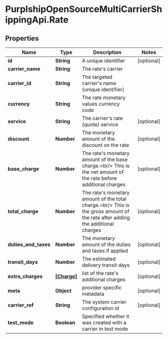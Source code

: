 # PurplshipOpenSourceMultiCarrierShippingApi.Rate

## Properties
Name | Type | Description | Notes
------------ | ------------- | ------------- | -------------
**id** | **String** | A unique identifier | [optional] 
**carrier_name** | **String** | The rate&#x27;s carrier | 
**carrier_id** | **String** | The targeted carrier&#x27;s name (unique identifier) | 
**currency** | **String** | The rate monetary values currency code | 
**service** | **String** | The carrier&#x27;s rate (quote) service | [optional] 
**discount** | **Number** | The monetary amount of the discount on the rate | [optional] 
**base_charge** | **Number** |  The rate&#x27;s monetary amount of the base charge.&lt;br/&gt; This is the net amount of the rate before additional charges  | [optional] 
**total_charge** | **Number** |  The rate&#x27;s monetary amount of the total charge.&lt;br/&gt; This is the gross amount of the rate after adding the additional charges  | [optional] 
**duties_and_taxes** | **Number** | The monetary amount of the duties and taxes if applied | [optional] 
**transit_days** | **Number** | The estimated delivery transit days | [optional] 
**extra_charges** | [**[Charge]**](Charge.md) | list of the rate&#x27;s additional charges | [optional] 
**meta** | **Object** | provider specific metadata | [optional] 
**carrier_ref** | **String** | The system carrier configuration id | [optional] 
**test_mode** | **Boolean** | Specified whether it was created with a carrier in test mode | 
